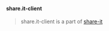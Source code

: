 #### share.it-client
> share.it-client is a part of [share-it](https://github.com/pkunitsky/share.it)
